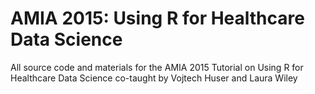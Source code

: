 # AMIA 2015: Using R for Healthcare Data Science
All source code and materials for the AMIA 2015 Tutorial on Using R for Healthcare Data Science co-taught by Vojtech Huser and Laura Wiley
